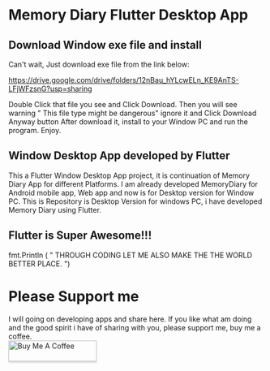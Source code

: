 # Memory Diary Flutter Desktop App

## Download Window exe file and install 
Can't wait, Just download exe file from the link below:

https://drive.google.com/drive/folders/12nBau_hYLcwELn_KE9AnTS-LFjWFzsnG?usp=sharing

Double Click that file you see and Click Download.
Then you will see warning " This file type might be dangerous" ignore it and Click Download Anyway button
After download it,  install to your Window PC and run the program.
Enjoy.


## Window Desktop App developed by Flutter
This a Flutter Window Desktop App project, it is continuation of Memory Diary App for different Platforms. 
I am already developed MemoryDiary for Android mobile app, Web app and now is for Desktop version for Window PC.
This is Repository is Desktop Version for windows PC, i have developed Memory Diary using Flutter. 

## Flutter is Super Awesome!!!


fmt.Println ( " THROUGH CODING LET ME ALSO MAKE THE THE WORLD BETTER PLACE. ")

# Please Support me
I will going on developing apps and share here. If you like what am doing and the good spirit i have of sharing with you, please support me, buy me a coffee. 
<br />
<a href="https://www.buymeacoffee.com/johnnylyimo" target="_blank"><img src="https://www.buymeacoffee.com/assets/img/custom_images/orange_img.png" alt="Buy Me A Coffee" style="height: 41px !important;width: 174px !important;box-shadow: 0px 3px 2px 0px rgba(190, 190, 190, 0.5) !important;-webkit-box-shadow: 0px 3px 2px 0px rgba(190, 190, 190, 0.5) !important;" ></a>


